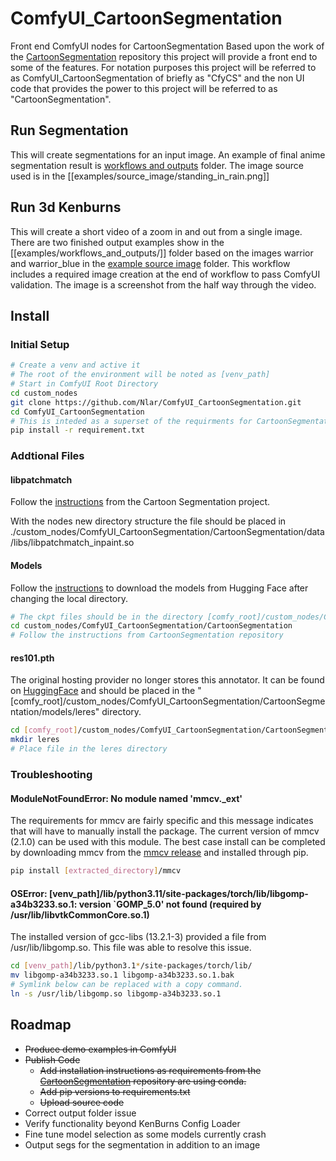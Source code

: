 # ComfyUI_CartoonSegmentation

Front end ComfyUI nodes for CartoonSegmentation
Based upon the work of the [CartoonSegmentation]([https://github.com/CartoonSegmentation/CartoonSegmentation] ) repository this project will provide a front end to some of the features.  For notation purposes this project will be referred to as ComfyUI_CartoonSegmentation of briefly as "CfyCS" and the non UI code that provides the power to this project will be referred to as "CartoonSegmentation". 

## Run Segmentation
This will create segmentations for an input image.  An example of final anime segmentation result is [workflows and outputs](examples/workflows_and_outputs/ani_seg_standing_rain.png) folder.  The image source used is in the [[examples/source_image/standing_in_rain.png]]

## Run 3d Kenburns
This will create a short video of a zoom in and out from a single image.  There are two finished output examples show in the [[examples/workflows_and_outputs/]] folder based on the images warrior and warrior_blue in the [example source image](examples/source_image/) folder.  This workflow includes a required image creation at the end of workflow to pass ComfyUI validation.  The image is a screenshot from the half way through the video. 

## Install
### Initial Setup
```bash
# Create a venv and active it
# The root of the environment will be noted as [venv_path]
# Start in ComfyUI Root Directory
cd custom_nodes
git clone https://github.com/Nlar/ComfyUI_CartoonSegmentation.git
cd ComfyUI_CartoonSegmentation
# This is inteded as a superset of the requirments for CartoonSegmentation
pip install -r requirement.txt
```
### Addtional Files
#### libpatchmatch
Follow the [instructions](https://github.com/CartoonSegmentation/CartoonSegmentation#compile-patchmatch) from the Cartoon Segmentation project.

With the nodes new directory structure the file should be placed in 
./custom_nodes/ComfyUI_CartoonSegmentation/CartoonSegmentation/data/libs/libpatchmatch_inpaint.so

#### Models
Follow the [instructions](https://github.com/CartoonSegmentation/CartoonSegmentation#download-models) to download the models from Hugging Face after changing the local directory.  
```bash
# The ckpt files should be in the directory [comfy_root]/custom_nodes/ComfyUI_CartoonSegmentation/CartoonSegmentation/models/AnimeInstanceSegmentation
cd custom_nodes/ComfyUI_CartoonSegmentation/CartoonSegmentation
# Follow the instructions from CartoonSegmentation repository
```

#### res101.pth
The original hosting provider no longer stores this annotator.  It can be found on [HuggingFace](https://huggingface.co/lllyasviel/Annotators/blob/af19c34529d974eb965a00250f7b743431d56047/res101.pth) and should be placed in the "[comfy_root]/custom_nodes/ComfyUI_CartoonSegmentation/CartoonSegmentation/models/leres" directory.
```bash
cd [comfy_root]/custom_nodes/ComfyUI_CartoonSegmentation/CartoonSegmentation/models
mkdir leres
# Place file in the leres directory 
```


### Troubleshooting

#### ModuleNotFoundError: No module named 'mmcv._ext'
The requirements for mmcv are fairly specific and this message indicates that will have to manually install the package. The current version of mmcv (2.1.0) can be used with this module.  The best case install can be completed by downloading mmcv from the [mmcv release](https://github.com/open-mmlab/mmcv/releases/tag/v2.1.0) and installed through pip.

```bash
pip install [extracted_directory]/mmcv
```

#### OSError: [venv_path]/lib/python3.11/site-packages/torch/lib/libgomp-a34b3233.so.1: version `GOMP_5.0' not found (required by /usr/lib/libvtkCommonCore.so.1)
The installed version of gcc-libs (13.2.1-3) provided a file from /usr/lib/libgomp.so.  This file was able to resolve this issue.
```bash
cd [venv_path]/lib/python3.1*/site-packages/torch/lib/
mv libgomp-a34b3233.so.1 libgomp-a34b3233.so.1.bak
# Symlink below can be replaced with a copy command. 
ln -s /usr/lib/libgomp.so libgomp-a34b3233.so.1
```


## Roadmap
- ~~Produce demo examples in ComfyUI~~
- ~~Publish Code~~
	- ~~Add installation instructions as requirements from the  [CartoonSegmentation]([https://github.com/CartoonSegmentation/CartoonSegmentation] ) repository are using conda.~~
	- ~~Add pip versions to requirements.txt~~
	- ~~Upload source code~~
- Correct output folder issue
- Verify functionality beyond KenBurns Config Loader
- Fine tune model selection as some models currently crash
- Output segs for the segmentation in addition to an image
